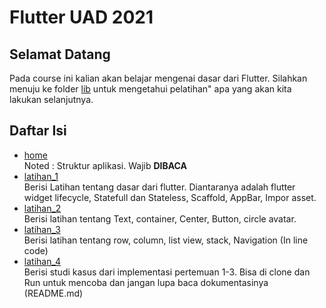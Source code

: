 # Flutter UAD 2021

## Selamat Datang

Pada course ini kalian akan belajar mengenai dasar dari Flutter. Silahkan menuju ke folder [lib](https://github.com/dikynugraha1111/bootcamp_uty/tree/master/lib) untuk mengetahui pelatihan" apa yang akan kita lakukan selanjutnya.

## Daftar Isi

- [home](https://github.com/dikynugraha1111/bootcamp_uty/tree/master/lib)</br>
  Noted : Struktur aplikasi. Wajib **DIBACA**
- [latihan_1](https://github.com/dikynugraha1111/bootcamp_uty/tree/master/lib/latihan_1/)</br>
  Berisi Latihan tentang dasar dari flutter. Diantaranya adalah flutter widget lifecycle, Statefull dan Stateless, Scaffold, AppBar, Impor asset.
- [latihan_2](https://github.com/dikynugraha1111/bootcamp_uty/tree/master/lib)</br>
  Berisi latihan tentang Text, container, Center, Button, circle avatar.
- [latihan_3](https://github.com/dikynugraha1111/bootcamp_uty/tree/master/lib)</br>
  Berisi latihan tentang row, column, list view, stack, Navigation (In line code)
- [latihan_4](https://github.com/dikynugraha1111/bootcamp_uty/tree/master/lib)</br>
  Berisi studi kasus dari implementasi pertemuan 1-3. Bisa di clone dan Run untuk mencoba dan jangan lupa baca dokumentasinya (README.md)
